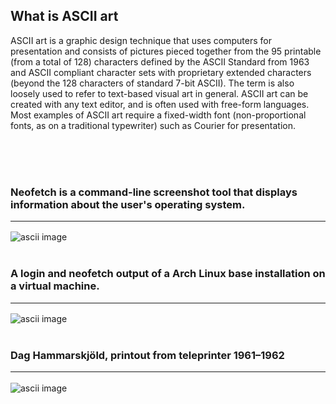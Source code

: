 ## What is ASCII art
ASCII art is a graphic design technique that uses computers for presentation and consists of pictures pieced together from the 95 printable (from a total of 128) characters defined by the ASCII Standard from 1963 and ASCII compliant character sets with proprietary extended characters (beyond the 128 characters of standard 7-bit ASCII). The term is also loosely used to refer to text-based visual art in general. ASCII art can be created with any text editor, and is often used with free-form languages. Most examples of ASCII art require a fixed-width font (non-proportional fonts, as on a traditional typewriter) such as Courier for presentation.

<br /><br /><br />
### Neofetch is a command-line screenshot tool that displays information about the user's operating system.<hr/>
![ascii image](https://upload.wikimedia.org/wikipedia/commons/3/30/Neofetch.png)
<br /><br />
### A login and neofetch output of a Arch Linux base installation on a virtual machine.<hr/>
![ascii image](https://upload.wikimedia.org/wikipedia/commons/e/ed/Arch_Linux_Base_Neofetch_output.png)
<br /><br />
### Dag Hammarskjöld, printout from teleprinter 1961–1962<hr/>
![ascii image](https://upload.wikimedia.org/wikipedia/commons/9/90/Dag_Hammarskj%C3%B6ld_-_ASCII_-_teleprinter_art_-1962.jpg)



